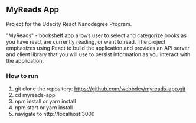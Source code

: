 ## MyReads App

Project for the Udacity React Nanodegree Program. 

"MyReads" - bookshelf app allows user to select and categorize books as you have read, are currently reading, or want to read. The project emphasizes using React to build the application and provides an API server and client library that you will use to persist information as you interact with the application.


### How to run

1. git clone the repository: https://github.com/webbdev/myreads-app.git
2. cd myreads-app
3. npm install or yarn install
4. npm start or yarn install
5. navigate to http://localhost:3000


